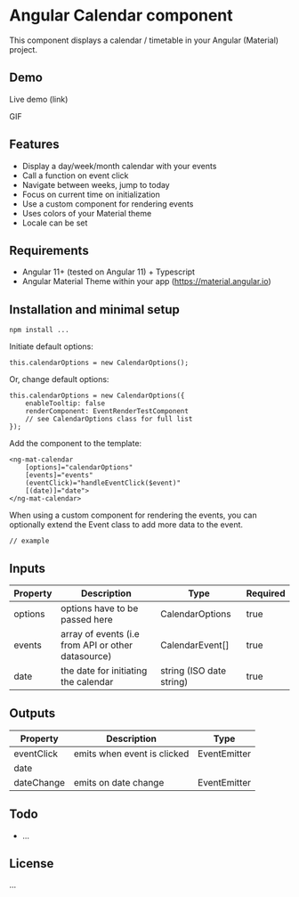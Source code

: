 # Angular Calendar component

This component displays a calendar / timetable in your Angular (Material) project. 

## Demo
Live demo (link)

GIF

## Features
- Display a day/week/month calendar with your events
- Call a function on event click
- Navigate between weeks, jump to today
- Focus on current time on initialization
- Use a custom component for rendering events
- Uses colors of your Material theme
- Locale can be set

## Requirements
- Angular 11+ (tested on Angular 11) + Typescript
- Angular Material Theme within your app (https://material.angular.io)

## Installation and minimal setup
```
npm install ...
```

Initiate default options:
```
this.calendarOptions = new CalendarOptions();
```

Or, change default options:
```
this.calendarOptions = new CalendarOptions({
    enableTooltip: false
    renderComponent: EventRenderTestComponent
    // see CalendarOptions class for full list
});

```

Add the component to the template:

```
<ng-mat-calendar
    [options]="calendarOptions"
    [events]="events"
    (eventClick)="handleEventClick($event)"
    [(date)]="date">
</ng-mat-calendar>
```

When using a custom component for rendering the events, you can optionally extend the Event class to add more data to the event.

```
// example
```

## Inputs
| Property        | Description                                         | Type              | Required |
|-----------------|-----------------------------------------------------|-------------------|----------|
| options         | options have to be passed here                      | CalendarOptions   | true     |
| events          | array of events (i.e from API or other datasource)  | CalendarEvent[]   | true     |
| date            | the date for initiating the calendar                | string (ISO date string)  | true     |

## Outputs
| Property        | Description                                         | Type                          |
|-----------------|-----------------------------------------------------|-------------------------------|
| eventClick      | emits when event is clicked                         | EventEmitter<CalendarEvent>   |
| date            |                                                     |                               |
| dateChange      | emits on date change                                | EventEmitter<string>          |

## Todo
- ...

## License
...